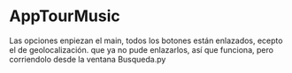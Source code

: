 # AppTourMusic

Las opciones enpiezan el main, todos los botones están enlazados, ecepto el de geolocalización. que ya no pude enlazarlos, así que funciona, pero corriendolo desde la ventana Busqueda.py
